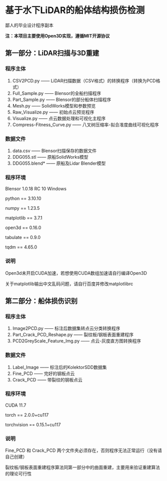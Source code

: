 # **基于水下LiDAR的船体结构损伤检测**

鄙人的毕业设计程序副本

**注：本项目主要使用Open3D实现，遵循MIT开源协议**

## 第一部分：LiDAR扫描与3D重建

### 程序主体

1. CSV2PCD.py —— LiDAR扫描数据（CSV格式）的转换程序（转换为PCD格式）
2. Full_Sample.py —— Blensor的全船扫描程序
3. Part_Sample.py —— Blensor的部分船体扫描程序
4. Mesh.py —— SolidWorks模型和参数预览
5. Raw_Visualize.py —— 初始点云预览程序
6. Visualize.py —— 点云数据处理和可视化主程序
7. Compress-Fitness_Curve.py —— 八叉树压缩率-拟合准度曲线可视化程序

### 数据文件

1. data.csv —— Blensor扫描保存的数据文件
2. DDG055.stl —— 原船SolidWorks模型
3. DDG055.blend* —— 原船及Lidar Blender模型

### 程序环境

Blensor 1.0.18 RC 10 Windows

python == 3.10.10

numpy == 1.23.5

matplotlib == 3.7.1

open3d == 0.16.0

tabulate == 0.9.0

tqdm == 4.65.0

### 说明

Open3d未开启CUDA加速，若想使用CUDA数组加速请自行编译Open3D

关于matplotlib输出中文乱码问题，请自行百度并修改matplotlibrc

## 第二部分：船体损伤识别

### 程序主体

1. Image2PCD.py —— 标注后数据集转点云分类转换程序
2. Part_Crack_PCD_Reshape.py —— 裂纹板/钢板表面重建程序
3. PCD2GreyScale_Feature_Img.py —— 点云-灰度直方图转换程序

### 数据文件

1. Label_Image —— 标注后的KolektorSDD数据集
2. Fine_PCD —— 完好的钢板点云
3. Crack_PCD —— 带裂纹的钢板点云

### 程序环境

CUDA 11.7

torch == 2.0.0+cu117

torchvision == 0.15.1+cu117

### 说明

Fine_PCD 和 Crack_PCD 两个文件夹必须存在，否则程序无法正常运行（没有请自己创建）

裂纹板/钢板表面重建程序算法同第一部分中的曲面重建，主要用来验证重建算法的理论可行性
